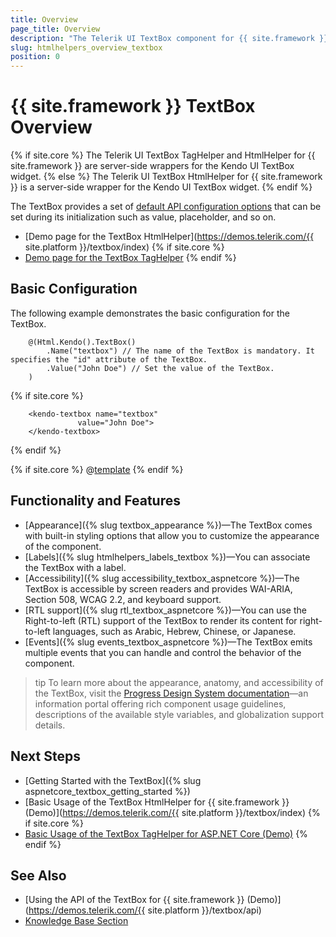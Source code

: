 ```yaml
---
title: Overview
page_title: Overview
description: "The Telerik UI TextBox component for {{ site.framework }} enables user input and its appearance matches the general Telerik theme of the page."
slug: htmlhelpers_overview_textbox
position: 0
---
```


# {{ site.framework }} TextBox Overview

{% if site.core %}
The Telerik UI TextBox TagHelper and HtmlHelper for {{ site.framework }} are server-side wrappers for the Kendo UI TextBox widget.
{% else %}
The Telerik UI TextBox HtmlHelper for {{ site.framework }} is a server-side wrapper for the Kendo UI TextBox widget.
{% endif %}

The TextBox provides a set of [default API configuration options](/api/textbox) that can be set during its initialization such as value, placeholder, and so on.

* [Demo page for the TextBox HtmlHelper](https://demos.telerik.com/{{ site.platform }}/textbox/index)
{% if site.core %}
* [Demo page for the TextBox TagHelper](https://demos.telerik.com/aspnet-core/textbox/tag-helper)
{% endif %}

## Basic Configuration

The following example demonstrates the basic configuration for the TextBox.

```HtmlHelper
	@(Html.Kendo().TextBox()
		.Name("textbox") // The name of the TextBox is mandatory. It specifies the "id" attribute of the TextBox.
		.Value("John Doe") // Set the value of the TextBox.
	)
```
{% if site.core %}
```TagHelper
    <kendo-textbox name="textbox"
               value="John Doe">
    </kendo-textbox>
```
{% endif %}

{% if site.core %}
@[template](/_contentTemplates/core/declarative-initialization-note.md#declarative-initialization-note)
{% endif %}

## Functionality and Features

* [Appearance]({% slug textbox_appearance %})—The TextBox comes with built-in styling options that allow you to customize the appearance of the component.
* [Labels]({% slug htmlhelpers_labels_textbox %})—You can associate the TextBox with a label.
* [Accessibility]({% slug accessibility_textbox_aspnetcore %})—The TextBox is accessible by screen readers and provides WAI-ARIA, Section 508, WCAG 2.2, and keyboard support.
* [RTL support]({% slug rtl_textbox_aspnetcore %})—You can use the Right-to-left (RTL) support of the TextBox to render its content for right-to-left languages, such as Arabic, Hebrew, Chinese, or Japanese.
* [Events]({% slug events_textbox_aspnetcore %})—The TextBox emits multiple events that you can handle and control the behavior of the component.

>tip To learn more about the appearance, anatomy, and accessibility of the TextBox, visit the [Progress Design System documentation](https://www.telerik.com/design-system/docs/components/textbox/)—an information portal offering rich component usage guidelines, descriptions of the available style variables, and globalization support details.

## Next Steps

* [Getting Started with the TextBox]({% slug aspnetcore_textbox_getting_started %})
* [Basic Usage of the TextBox HtmlHelper for {{ site.framework }} (Demo)](https://demos.telerik.com/{{ site.platform }}/textbox/index)
{% if site.core %}
* [Basic Usage of the TextBox TagHelper for ASP.NET Core (Demo)](https://demos.telerik.com/aspnet-core/textbox/tag-helper)
{% endif %}


## See Also

* [Using the API of the TextBox for {{ site.framework }} (Demo)](https://demos.telerik.com/{{ site.platform }}/textbox/api)
* [Knowledge Base Section](/knowledge-base)